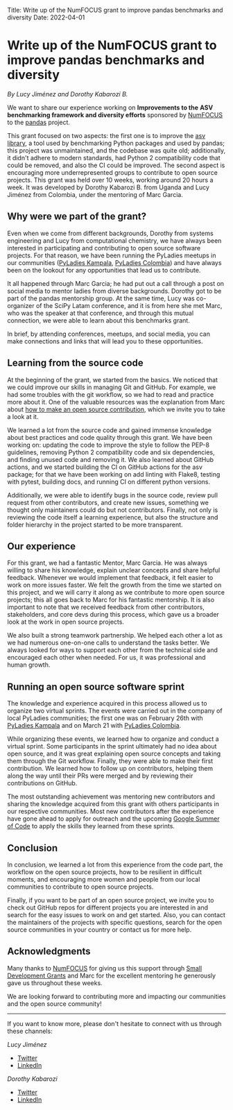 Title: Write up of the NumFOCUS grant to improve pandas benchmarks and diversity
Date: 2022-04-01

# Write up of the NumFOCUS grant to improve pandas benchmarks and diversity

*By Lucy Jiménez and Dorothy Kabarozi B.*

We want to share our experience working on **Improvements to the**
**ASV benchmarking framework and diversity efforts** sponsored by
[NumFOCUS](https://numfocus.org/) to the [pandas](https://pandas.pydata.org/)
project.

This grant focused on two aspects: the first one is to improve the
[asv library](https://asv.readthedocs.io/en/stable/), a tool used by
benchmarking Python packages and used by pandas; this project was
unmaintained, and the codebase was quite old; additionally, it didn't
adhere to modern standards, had Python 2 compatibility code that could
be removed, and also the CI could be improved. The second aspect is
encouraging more underrepresented groups to contribute to open source
projects. This grant was held over 10 weeks, working around 20 hours a
week. It was developed by Dorothy Kabarozi B. from Uganda and Lucy
Jiménez from Colombia, under the mentoring of Marc Garcia.

## Why were we part of the grant?

Even when we come from different backgrounds, Dorothy from systems
engineering and Lucy from computational chemistry, we have always been
interested in participating and contributing to open source software
projects. For that reason, we have been running the PyLadies meetups in
our communities ([PyLadies Kampala](https://twitter.com/pyladieskla),
[PyLadies Colombia](https://twitter.com/pyladies_co)) and have always
been on the lookout for any opportunities that lead us to contribute.

It all happened through Marc Garcia; he had put out a call ​through a post
on social media to mentor ladies from diverse backgrounds. Dorothy got to
be part of the pandas mentorship group. At the same time, Lucy was
co-organizer of the SciPy Latam conference, and it is from here she met
Marc, who was the speaker at that conference, and through this mutual
connection, we were able to learn about this benchmarks grant.

In brief, by attending conferences, meetups, and social media, you can
make connections and links that will lead you to these opportunities.

## Learning from the source code

At the beginning of the grant, we started from the basics. We noticed that
we could improve our skills in managing Git and GitHub. For example, we had
some troubles with the git workflow, so we had to read and practice more
about it. One of the valuable resources was the explanation from Marc about
[how to make an open source contribution](https://tubedu.org/w/kjnHEg72j76StmSFmjzbnE),
which we invite you to take a look at it.

We learned a lot from the source code and gained immense knowledge about
best practices and code quality through this grant. We have been working
on: updating the code to improve the style to follow the PEP-8 guidelines,
removing Python 2 compatibility code and six dependencies, and finding
unused code and removing it. We also learned about GitHub actions, and we
started building the CI on GitHub actions for the asv package; for that we
have been working on add linting with Flake8, testing with pytest, building
docs, and running CI on different python versions.

Additionally, we were able to identify bugs in the source code, review
pull request from other contributors, and create new issues, something we
thought only maintainers could do but not contributors. Finally, not only
is reviewing the code itself a learning experience, but also the structure
and folder hierarchy in the project started to be more transparent.

## Our experience

For this grant, we had a fantastic Mentor, Marc Garcia. He was always
willing to share his knowledge, explain unclear concepts and share helpful
feedback. Whenever we would implement that feedback, it felt easier to work
on more issues faster. We felt the growth from the time we started on this
project, and we will carry it along as we contribute to more open source
projects; this all goes back to Marc for his fantastic mentorship. It is
also important to note that we received feedback from other contributors,
stakeholders, and core devs during this process, which gave us a broader
look at the work in open source projects.

We also built a strong teamwork partnership. We helped each other a lot as
we had numerous one-on-one calls to understand the tasks better. We always
looked for ways to support each other from the technical side and encouraged
each other when needed. For us, it was professional and human growth.

## Running an open source software sprint

The knowledge and experience acquired in this process allowed us to
organize two virtual sprints. The events were carried out in the company
of local PyLadies communities; the first one was on February 26th with
[PyLadies Kampala](https://twitter.com/pyladieskla) and on March 21
with [PyLadies Colombia](https://bit.ly/sprint-asv).

While organizing these events, we learned how to organize and conduct a
virtual sprint. Some participants in the sprint ultimately had no idea
about open source, and it was great explaining open source concepts and
taking them through the Git workflow. Finally, they were able to make their
first contribution. We learned how to follow up on contributors, helping
them along the way until their PRs were merged and by reviewing their
contributions on GitHub.

The most outstanding achievement was mentoring new contributors and
sharing the knowledge acquired from this grant with others participants
in our respective communities. Most new contributors after the experience
have gone ahead to apply for outreach and the upcoming
[Google Summer of Code](https://summerofcode.withgoogle.com/)
to apply the skills they learned from these sprints.

## Conclusion

In conclusion, we learned a lot from this experience from the code part,
the workflow on the open source projects, how to be resilient in difficult
moments, and encouraging more women and people from our local communities
to contribute to open source projects.

Finally, if you want to be part of an open source project, we invite you
to check out GitHub repos for different projects you are interested in and
search for the easy issues to work on and get started. Also, you can contact
the maintainers of the projects with specific questions, search for the
open source communities in your country or contact us for more help.

## Acknowledgments

Many thanks to [NumFOCUS](https://numfocus.org/) for giving us this support
through [Small Development Grants](https://numfocus.org/programs/small-development-grants)
and Marc for the excellent mentoring he generously gave us throughout these
weeks.

We are looking forward to contributing more and impacting our communities
and the open source community!

___
If you want to know more, please don't hesitate to connect with us through
these channels:

*Lucy Jiménez*
* [Twitter](https://twitter.com/JimenezLucyJ)
* [LinkedIn](https://www.linkedin.com/in/lucy-j/)

*Dorothy Kabarozi*
* [Twitter](https://twitter.com/kizdorothy)
* [LinkedIn](https://www.linkedin.com/in/dorothy-kabarozi/)
